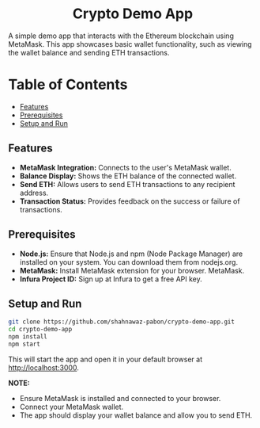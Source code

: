<div align="center">
  <h1>Crypto Demo App</h1>
</div>

A simple demo app that interacts with the Ethereum blockchain using MetaMask. This app showcases basic wallet functionality, such as viewing the wallet balance and sending ETH transactions.

# Table of Contents
- [Features](#features)
- [Prerequisites](#prerequisites)
- [Setup and Run](#setup-and-run)

## Features

- **MetaMask Integration:** Connects to the user's MetaMask wallet.
- **Balance Display:** Shows the ETH balance of the connected wallet.
- **Send ETH:** Allows users to send ETH transactions to any recipient address.
- **Transaction Status:** Provides feedback on the success or failure of transactions.

## Prerequisites

- **Node.js:** Ensure that Node.js and npm (Node Package Manager) are installed on your system. You can download them from nodejs.org.
- **MetaMask:** Install MetaMask extension for your browser. MetaMask.
- **Infura Project ID:** Sign up at Infura to get a free API key.

## Setup and Run

```sh
git clone https://github.com/shahnawaz-pabon/crypto-demo-app.git
cd crypto-demo-app
npm install
npm start
```

This will start the app and open it in your default browser at [http://localhost:3000](http://localhost:3000).

**NOTE:**

- Ensure MetaMask is installed and connected to your browser.
- Connect your MetaMask wallet.
- The app should display your wallet balance and allow you to send ETH.